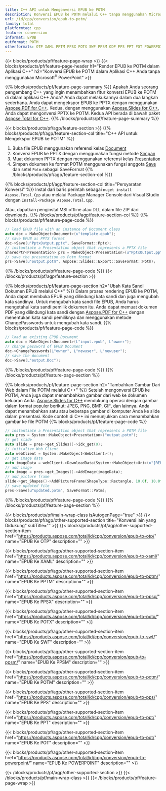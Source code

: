 ```yaml
---
title: C++ API untuk Mengonversi EPUB ke POTM
description: Konversi EPUB ke POTM melalui C++ tanpa menggunakan Microsoft Word atau Adobe Acrobat Reader
url: /id/cpp/conversion/epub-to-potm/
family: total
platformtag: cpp
feature: conversion
informat: EPUB
outformat: POTM
otherformats: OTP XAML PPTM PPSX POTX SWF PPSM ODP PPS PPT POT POWERPOINT
---
```

{{< blocks/products/pf/feature-page-wrap >}}
{{< blocks/products/pf/feature-page-header h1="Render EPUB ke POTM dalam Aplikasi C++" h2="Konversi EPUB ke POTM dalam Aplikasi C++ Anda tanpa menggunakan Microsoft<sup>&reg;</sup> PowerPoint" >}}

{{% blocks/products/pf/feature-page-summary %}}
Apakah Anda seorang pengembang C++ yang ingin menambahkan fitur konversi EPUB ke POTM di dalam aplikasi C++ Anda? Anda dapat melakukannya dalam dua langkah sederhana. Anda dapat mengekspor EPUB ke PPTX dengan menggunakan [Aspose.PDF for C++](https://products.aspose.com/pdf/cpp/). Kedua, dengan menggunakan [Aspose.Slides for C++](https://products.aspose.com/slides/cpp/), Anda dapat mengonversi PPTX ke POTM. Kedua API berada di bawah paket [Aspose.Total for C++](https://products.aspose.com/total/cpp/). 
{{% /blocks/products/pf/feature-page-summary  %}}

{{< blocks/products/pf/agp/feature-section >}}
{{% blocks/products/pf/agp/feature-section-col title="C++ API untuk Mengekspor EPUB ke POTM" %}}
1. Buka file EPUB menggunakan referensi kelas [Document](https://reference.aspose.com/pdf/cpp/class/aspose.pdf.document)
2. Konversi EPUB ke PPTX dengan menggunakan fungsi metode [Simpan](https://reference.aspose.com/pdf/cpp/class/aspose.pdf.document#a0184df207563187be7df37b8dbe443f6)
3. Muat dokumen PPTX dengan menggunakan referensi kelas [Presentation](https://reference.aspose.com/slides/cpp/class/aspose.slides.presentation)
4. Simpan dokumen ke format POTM menggunakan fungsi anggota [Save](https://reference.aspose.com/slides/cpp/class/aspose.slides.presentation#afcd59ec697bf05c10f78c3869de2ec9e) dan setel `Potm` sebagai SaveFormat
{{% /blocks/products/pf/agp/feature-section-col %}}

{{% blocks/products/pf/agp/feature-section-col title="Persyaratan Konversi" %}}
Instal dari baris perintah sebagai ```nuget install Aspose.Total.Cpp``` atau melalui Package Manager Console dari Visual Studio dengan ```Install-Package Aspose.Total.Cpp```.

Atau, dapatkan penginstal MSI offline atau DLL dalam file ZIP dari [downloads](https://downloads.aspose.com/total/cpp).
{{% /blocks/products/pf/agp/feature-section-col %}}
{{% blocks/products/pf/feature-page-code %}}

```cpp
// load EPUB file with an instance of Document class
auto doc = MakeObject<Document>(u"template.epub");
// save EPUB as PPTX format 
doc->Save(u"PptxOutput.pptx", SaveFormat::Pptx);
// instantiate a Presentation object that represents a PPTX file
SharedPtr<Presentation> prs = MakeObject<Presentation>(u"PptxOutput.pptx");
// save the presentation as Potm format
prs->Save(u"output.potm", Aspose::Slides::Export::SaveFormat::Potm);  
```

{{% /blocks/products/pf/feature-page-code %}}
{{< /blocks/products/pf/agp/feature-section >}}

{{% blocks/products/pf/feature-page-section  h2="Ubah Kata Sandi Dokumen EPUB melalui C++" %}}
Dalam proses rendering EPUB ke POTM, Anda dapat membuka EPUB yang dilindungi kata sandi dan juga mengubah kata sandinya. Untuk mengubah kata sandi file EPUB, Anda harus mengetahui kata sandi pemilik dokumen itu. Anda dapat memuat dokumen PDF yang dilindungi kata sandi dengan [Aspose.PDF for C++](https://products.aspose.com/pdf/cpp/) dengan menentukan kata sandi pemiliknya dan menggunakan metode ChangePasswords untuk mengubah kata sandi.
{{% blocks/products/pf/feature-page-code %}}

```cpp
// load an existing EPUB Document
auto doc = MakeObject<Document>(L"input.epub", L"owner");
// change password of EPUB Document
doc->ChangePasswords(L"owner", L"newuser", L"newuser");
// save the document
doc->Save(L"output.Doc");
```
{{% /blocks/products/pf/feature-page-code  %}}
{{% /blocks/products/pf/feature-page-section %}}

{{% blocks/products/pf/feature-page-section  h2="Tambahkan Gambar Dari Web dalam File POTM melalui C++" %}}
Setelah mengonversi EPUB ke POTM, Anda juga dapat menambahkan gambar dari web ke dokumen keluaran Anda. [Aspose.Slides for C++](https://products.aspose.com/slides/cpp/) mendukung operasi dengan gambar dalam format populer berikut: JPEG, PNG, BMP, GIF, dan lainnya. Anda dapat menambahkan satu atau beberapa gambar di komputer Anda ke slide dalam presentasi. Kode contoh di C++ ini menunjukkan cara menambahkan gambar ke file POTM
{{% blocks/products/pf/feature-page-code %}}

```cpp
// instantiate a Presentation object that represents a POTM file
auto pres = System::MakeObject<Presentation>("output.potm");
// get slide
auto slide = pres->get_Slides()->idx_get(0);
// initialize Web Client    
auto webClient = System::MakeObject<WebClient>();
// get image data
auto imageData = webClient->DownloadData(System::MakeObject<Uri>(u"[REPLACE WITH URL]"));
// add image
auto image = pres->get_Images()->AddImage(imageData);
// add picture frame
slide->get_Shapes()->AddPictureFrame(ShapeType::Rectangle, 10.0f, 10.0f, 100.0f, 100.0f, image);
// save updated file
pres->Save(u"updated.potm", SaveFormat::Potm);
```
{{% /blocks/products/pf/feature-page-code  %}}
{{% /blocks/products/pf/feature-page-section %}}

{{< blocks/products/pf/main-wrap-class isAutogenPage="true" >}}
{{< blocks/products/pf/agp/other-supported-section title="Konversi lain yang Didukung" subTitle="" >}}
{{< blocks/products/pf/agp/other-supported-section-item href="https://products.aspose.com/total/id/cpp/conversion/epub-to-otp/" name="EPUB Ke OTP" description="" >}}

{{< blocks/products/pf/agp/other-supported-section-item href="https://products.aspose.com/total/id/cpp/conversion/epub-to-xaml/" name="EPUB Ke XAML" description="" >}}

{{< blocks/products/pf/agp/other-supported-section-item href="https://products.aspose.com/total/id/cpp/conversion/epub-to-pptm/" name="EPUB Ke PPTM" description="" >}}

{{< blocks/products/pf/agp/other-supported-section-item href="https://products.aspose.com/total/id/cpp/conversion/epub-to-ppsx/" name="EPUB Ke PPSX" description="" >}}

{{< blocks/products/pf/agp/other-supported-section-item href="https://products.aspose.com/total/id/cpp/conversion/epub-to-potx/" name="EPUB Ke POTX" description="" >}}

{{< blocks/products/pf/agp/other-supported-section-item href="https://products.aspose.com/total/id/cpp/conversion/epub-to-swf/" name="EPUB Ke SWF" description="" >}}

{{< blocks/products/pf/agp/other-supported-section-item href="https://products.aspose.com/total/id/cpp/conversion/epub-to-ppsm/" name="EPUB Ke PPSM" description="" >}}

{{< blocks/products/pf/agp/other-supported-section-item href="https://products.aspose.com/total/id/cpp/conversion/epub-to-potm/" name="EPUB Ke POTM" description="" >}}

{{< blocks/products/pf/agp/other-supported-section-item href="https://products.aspose.com/total/id/cpp/conversion/epub-to-pps/" name="EPUB Ke PPS" description="" >}}

{{< blocks/products/pf/agp/other-supported-section-item href="https://products.aspose.com/total/id/cpp/conversion/epub-to-ppt/" name="EPUB Ke PPT" description="" >}}

{{< blocks/products/pf/agp/other-supported-section-item href="https://products.aspose.com/total/id/cpp/conversion/epub-to-pot/" name="EPUB Ke POT" description="" >}}

{{< blocks/products/pf/agp/other-supported-section-item href="https://products.aspose.com/total/id/cpp/conversion/epub-to-powerpoint/" name="EPUB Ke POWERPOINT" description="" >}}


{{< /blocks/products/pf/agp/other-supported-section >}}
{{< /blocks/products/pf/main-wrap-class >}}
{{< /blocks/products/pf/feature-page-wrap >}}